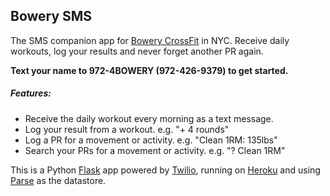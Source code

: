 ## Bowery SMS
The SMS companion app for [Bowery CrossFit](http://www.bowerycrossfit.com) in NYC. Receive daily workouts, log your results and never forget another PR again.

**Text your name to 972-4BOWERY (972-426-9379) to get started.**

##### Features:
- Receive the daily workout every morning as a text message.
- Log your result from a workout. e.g. "+ 4 rounds"
- Log a PR for a movement or activity. e.g. "Clean 1RM: 135lbs"
- Search your PRs for a movement or activity. e.g. "? Clean 1RM"

This is a Python [Flask](http://flask.pocoo.org/) app powered by [Twilio](https://www.twilio.com/), running on [Heroku](https://www.heroku.com) and using [Parse](https://www.parse.com/) as the datastore.

